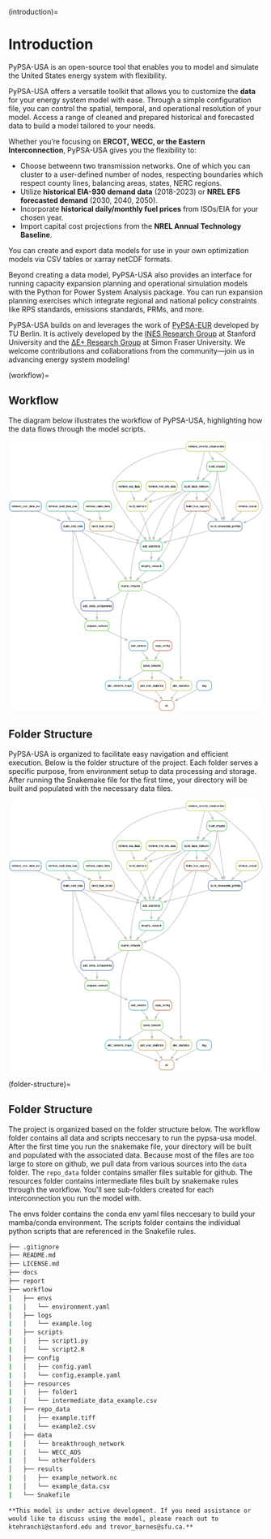 (introduction)=
# Introduction

PyPSA-USA is an open-source tool that enables you to model and simulate the United States energy system with flexibility.

PyPSA-USA offers a versatile toolkit that allows you to customize the **data** for your energy system model with ease. Through a simple configuration file, you can control the spatial, temporal, and operational resolution of your model. Access a range of cleaned and prepared historical and forecasted data to build a model tailored to your needs. 

Whether you’re focusing on **ERCOT, WECC, or the Eastern Interconnection**, PyPSA-USA gives you the flexibility to:
- Choose betweenn two transmission networks. One of which you can cluster to a user-defined number of nodes, respecting boundaries which respect county lines, balancing areas, states, NERC regions.
- Utilize **historical EIA-930 demand data** (2018-2023) or **NREL EFS forecasted demand** (2030, 2040, 2050).
- Incorporate **historical daily/monthly fuel prices** from ISOs/EIA for your chosen year.
- Import capital cost projections from the **NREL Annual Technology Baseline**.

You can create and export data models for use in your own optimization models via CSV tables or xarray netCDF formats.

Beyond creating a data model, PyPSA-USA also provides an interface for running capacity expansion planning and operational simulation models with the Python for Power System Analysis package. You can run expansion planning exercises which integrate regional and national policy constraints like RPS standards, emissions standards, PRMs, and more.

PyPSA-USA builds on and leverages the work of [PyPSA-EUR](https://pypsa-eur.readthedocs.io/en/latest/index.html) developed by TU Berlin. It is actively developed by the [INES Research Group](https://ines.stanford.edu) at Stanford University and the [ΔE+ Research Group](https://www.sfu.ca/see/research/delta-e.html) at Simon Fraser University. We welcome contributions and collaborations from the community—join us in advancing energy system modeling!

(workflow)=
## Workflow

The diagram below illustrates the workflow of PyPSA-USA, highlighting how the data flows through the model scripts.

![pypsa-usa workflow](https://github.com/PyPSA/pypsa-usa/blob/master/workflow/repo_data/dag.jpg?raw=true)

## Folder Structure

PyPSA-USA is organized to facilitate easy navigation and efficient execution. Below is the folder structure of the project. Each folder serves a specific purpose, from environment setup to data processing and storage. After running the Snakemake file for the first time, your directory will be built and populated with the necessary data files.

![pypsa-usa workflow](https://github.com/PyPSA/pypsa-usa/blob/master/workflow/repo_data/dag.jpg?raw=true)

(folder-structure)=
## Folder Structure

The project is organized based on the folder structure below. The workflow folder contains all data and scripts neccesary to run the pypsa-usa model. After the first time you run the snakemake file, your directory will be built and populated with the associated data. Because most of the files are too large to store on github, we pull data from various sources into the `data` folder. The `repo_data` folder contains smaller files suitable for github. The resources folder contains intermediate files built by snakemake rules through the workflow. You'll see sub-folders created for each interconnection you run the model with.

The envs folder contains the conda env yaml files neccesary to build your mamba/conda environment. The scripts folder contains the individual python scripts that are referenced in the Snakefile rules.

```bash
├── .gitignore
├── README.md
├── LICENSE.md
├── docs
├── report
├── workflow
│   ├── envs
|   │   └── environment.yaml
│   ├── logs
|   │   └── example.log
│   ├── scripts
|   │   ├── script1.py
|   │   └── script2.R
│   ├── config
|   │   ├── config.yaml
|   │   └── config.example.yaml
│   ├── resources
|   │   ├── folder1
|   │   └── intermediate_data_example.csv
│   ├── repo_data
|   │   ├── example.tiff
|   │   └── example2.csv
│   ├── data
|   │   └── breakthrough_network
|   │   └── WECC_ADS
|   │   └── otherfolders
│   ├── results
|   │   ├── example_network.nc
|   │   └── example_data.csv
|   └── Snakefile
```


```{notice}
**This model is under active development. If you need assistance or would like to discuss using the model, please reach out to ktehranchi@stanford.edu and trevor_barnes@sfu.ca.**
